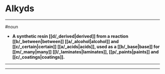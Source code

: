 # Alkyds
---
#noun
- **A synthetic resin [[d/_derived|derived]] from a reaction [[b/_between|between]] [[a/_alcohol|alcohol]] and [[c/_certain|certain]] [[a/_acids|acids]], used as a [[b/_base|base]] for [[m/_many|many]] [[l/_laminates|laminates]], [[p/_paints|paints]] and [[c/_coatings|coatings]].**
---
---
